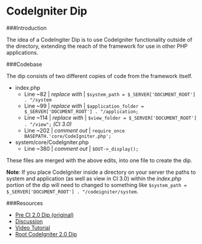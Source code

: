 # CodeIgniter Dip


###Introduction

The idea of a CodeIngiter Dip is to use CodeIgniter functionality outside of the directory, extending the reach of the framework for use in other PHP applications.


###Codebase

The dip consists of two different copies of code from the framework itself.

* index.php	
	* Line ~82 | *replace with* | `$system_path = $_SERVER['DOCUMENT_ROOT'] . "/system` 
	* Line ~99 | *replace with* | `$application_folder = $_SERVER['DOCUMENT_ROOT'] . "/application;`
	* Line ~114 | *replace with* | `$view_folder = $_SERVER['DOCUMENT_ROOT'] . "/view";` *(CI 3.0)*
	* Line ~202 | *comment out* | `require_once BASEPATH.'core/CodeIgniter.php';`
* system/core/CodeIgniter.php
	* Line ~380 | *comment out* | `$OUT->_display();`

These files are merged with the above edits, into one file to create the dip.

**Note**: If you place CodeIgniter inside a directory on your server the paths to system and application (as well as view in CI 3.0) within the *index.php* portion of the dip will need to changed to something like `$system_path = $_SERVER['DOCUMENT_ROOT'] . "/codeigniter/system`.

###Resources

* [Pre CI 2.0 Dip (original)](http://codeigniter.com/wiki/dip_into_CI/)
* [Discussion](http://codeigniter.com/forums/viewthread/194386/)
* [Video Tutorial](http://www.youtube.com/watch?v=KCmLseX1uSQ)
* [Root CodeIgniter 2.0 Dip](https://bitbucket.org/Lepidosteus/code-igniter-tools/src/0568e2a9452f/dip)